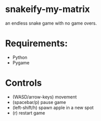 # snakeify-my-matrix
an endless snake game with no game overs.

# Requirements:
- Python
- Pygame

# Controls
- (WASD/arrow-keys)    movement
- (spacebar/p)         pause game
- (left-shift/h)       spawn apple in a new spot
- (r)                  restart game
